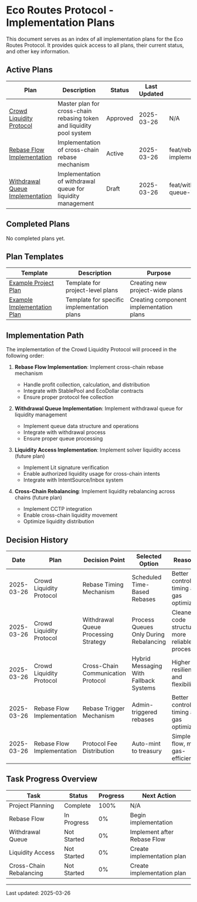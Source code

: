# Eco Routes Protocol - Implementation Plans

This document serves as an index of all implementation plans for the Eco Routes Protocol. It provides quick access to all plans, their current status, and other key information.

## Active Plans

| Plan | Description | Status | Last Updated | Branch |
|------|-------------|--------|-------------|--------|
| [Crowd Liquidity Protocol](./crowd-liquidity-protocol-plan.md) | Master plan for cross-chain rebasing token and liquidity pool system | Approved | 2025-03-26 | N/A |
| [Rebase Flow Implementation](./rebase-flow-implementation-plan.md) | Implementation of cross-chain rebase mechanism | Active | 2025-03-26 | feat/rebase/rebase-flow-implementation |
| [Withdrawal Queue Implementation](./withdrawal-queue-implementation-plan.md) | Implementation of withdrawal queue for liquidity management | Draft | 2025-03-26 | feat/withdrawal/withdrawal-queue-implementation |

## Completed Plans

No completed plans yet.

## Plan Templates

| Template | Description | Purpose |
|----------|-------------|---------|
| [Example Project Plan](./example-project-plan.md) | Template for project-level plans | Creating new project-wide plans |
| [Example Implementation Plan](./example-implementation-plan.md) | Template for specific implementation plans | Creating component implementation plans |

## Implementation Path

The implementation of the Crowd Liquidity Protocol will proceed in the following order:

1. **Rebase Flow Implementation**: Implement cross-chain rebase mechanism
   - Handle profit collection, calculation, and distribution
   - Integrate with StablePool and EcoDollar contracts
   - Ensure proper protocol fee collection

2. **Withdrawal Queue Implementation**: Implement withdrawal queue for liquidity management
   - Implement queue data structure and operations
   - Integrate with withdrawal process
   - Ensure proper queue processing

3. **Liquidity Access Implementation**: Implement solver liquidity access (future plan)
   - Implement Lit signature verification
   - Enable authorized liquidity usage for cross-chain intents
   - Integrate with IntentSource/Inbox system

4. **Cross-Chain Rebalancing**: Implement liquidity rebalancing across chains (future plan)
   - Implement CCTP integration
   - Enable cross-chain liquidity movement
   - Optimize liquidity distribution

## Decision History

| Date | Plan | Decision Point | Selected Option | Reasoning |
|------|------|----------------|-----------------|-----------|
| 2025-03-26 | Crowd Liquidity Protocol | Rebase Timing Mechanism | Scheduled Time-Based Rebases | Better control over timing and gas optimization |
| 2025-03-26 | Crowd Liquidity Protocol | Withdrawal Queue Processing Strategy | Process Queues Only During Rebalancing | Cleaner code structure, more reliable processing |
| 2025-03-26 | Crowd Liquidity Protocol | Cross-Chain Communication Protocol | Hybrid Messaging With Fallback Systems | Higher resilience and flexibility |
| 2025-03-26 | Rebase Flow Implementation | Rebase Trigger Mechanism | Admin-triggered rebases | Better control over timing and gas optimization |
| 2025-03-26 | Rebase Flow Implementation | Protocol Fee Distribution | Auto-mint to treasury | Simpler flow, more gas-efficient |

## Task Progress Overview

| Task | Status | Progress | Next Action |
|------|--------|----------|-------------|
| Project Planning | Complete | 100% | N/A |
| Rebase Flow | In Progress | 0% | Begin implementation |
| Withdrawal Queue | Not Started | 0% | Implement after Rebase Flow |
| Liquidity Access | Not Started | 0% | Create implementation plan |
| Cross-Chain Rebalancing | Not Started | 0% | Create implementation plan |

---

Last updated: 2025-03-26